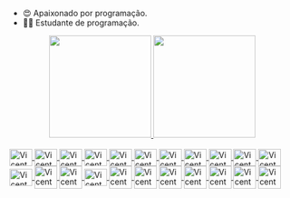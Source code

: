 - 😍 Apaixonado por programação. 
- 👨‍💻 Estudante de programação.

<div align="center">
  <a href="https://github.com/vicentewncosta">
  <img height="180em" src="https://github-readme-stats.vercel.app/api?username=vicentewncosta&show_icons=true&theme=cobalt&include_all_commits=true&count_private=true"/>
  <img height="180em" src="https://github-readme-stats.vercel.app/api/top-langs/?username=vicentewncosta&layout=compact&langs_count=7&theme=cobalt"/>
</div>

<div style="display: inline_block"><br>

  <img align="center" alt="Vicente-HTML" height="30" width="40" src="https://cdn.jsdelivr.net/gh/devicons/devicon/icons/html5/html5-original.svg" />
  <img align="center" alt="Vicente-css" height="30" width="40" src="https://cdn.jsdelivr.net/gh/devicons/devicon/icons/css3/css3-original.svg" />
  <img align="center" alt="Vicente-js" height="30" width="40" src="https://cdn.jsdelivr.net/gh/devicons/devicon/icons/wordpress/wordpress-plain.svg" />
  <img align="center" alt="Vicente-js" height="30" width="40" src="https://cdn.jsdelivr.net/gh/devicons/devicon/icons/javascript/javascript-original.svg" /> 
  <img align="center" alt="Vicente-react" height="30" width="40" src="https://cdn.jsdelivr.net/gh/devicons/devicon/icons/react/react-original.svg" />
  <img align="center" alt="Vicente-next" height="30" width="40" src="https://cdn.jsdelivr.net/gh/devicons/devicon/icons/nextjs/nextjs-original.svg" />
  <img align="center" alt="Vicente-typescript" height="30" width="40" src="https://cdn.jsdelivr.net/gh/devicons/devicon/icons/typescript/typescript-original.svg" />
  <img align="center" alt="Vicente-sass" height="30" width="40" src="https://cdn.jsdelivr.net/gh/devicons/devicon/icons/sass/sass-original.svg" />
  <img align="center" alt="Vicente-tailwind" height="30" width="40" src="https://cdn.jsdelivr.net/gh/devicons/devicon/icons/tailwindcss/tailwindcss-plain.svg" />
  <img align="center" alt="Vicente-node" height="30" width="40" src="https://cdn.jsdelivr.net/gh/devicons/devicon/icons/nodejs/nodejs-original.svg" />
  <img align="center" alt="Vicente-php" height="30" width="40" src="https://cdn.jsdelivr.net/gh/devicons/devicon/icons/php/php-original.svg" />
  <img align="center" alt="Vicente-csharp" height="30" width="40" src="https://cdn.jsdelivr.net/gh/devicons/devicon/icons/csharp/csharp-original.svg" />
  <img align="center" alt="Vicente-mysql="30" width="40" src="https://cdn.jsdelivr.net/gh/devicons/devicon/icons/java/java-original.svg" />
  <img align="center" alt="Vicente-sqleight="30" width="40" src="https://cdn.jsdelivr.net/gh/devicons/devicon/icons/microsoftsqlserver/microsoftsqlserver-plain-wordmark.svg" />
  <img align="center" alt="Vicente-sequelize" height="30" width="40" src="https://cdn.jsdelivr.net/gh/devicons/devicon/icons/sequelize/sequelize-original.svg" />
  <img align="center" alt="Vicente-mysql="30" width="40" src="https://cdn.jsdelivr.net/gh/devicons/devicon/icons/mysql/mysql-original.svg" />
  <img align="center" alt="Vicente-mysql="30" width="40" src="https://cdn.jsdelivr.net/gh/devicons/devicon/icons/nginx/nginx-original.svg" />
  <img align="center" alt="Vicente-mysql="30" width="40" src="https://cdn.jsdelivr.net/gh/devicons/devicon/icons/amazonwebservices/amazonwebservices-original.svg" />
  <img align="center" alt="Vicente-mysql="30" width="40" src="https://cdn.jsdelivr.net/gh/devicons/devicon/icons/linux/linux-original.svg" />
  <img align="center" alt="Vicente-mysql="30" width="40" src="https://cdn.jsdelivr.net/gh/devicons/devicon/icons/intellij/intellij-original.svg" />
  <img align="center" alt="Vicente-mysql="30" width="40" src="https://cdn.jsdelivr.net/gh/devicons/devicon/icons/visualstudio/visualstudio-plain.svg" />
  <img align="center" alt="Vicente-mysql="30" width="40" src="https://cdn.jsdelivr.net/gh/devicons/devicon/icons/vscode/vscode-original.svg" />

  </div>
  
  ##
